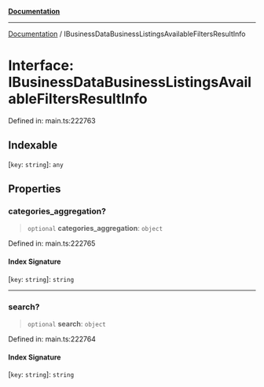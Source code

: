 [**Documentation**](../README.md)

***

[Documentation](../README.md) / IBusinessDataBusinessListingsAvailableFiltersResultInfo

# Interface: IBusinessDataBusinessListingsAvailableFiltersResultInfo

Defined in: main.ts:222763

## Indexable

\[`key`: `string`\]: `any`

## Properties

### categories\_aggregation?

> `optional` **categories\_aggregation**: `object`

Defined in: main.ts:222765

#### Index Signature

\[`key`: `string`\]: `string`

***

### search?

> `optional` **search**: `object`

Defined in: main.ts:222764

#### Index Signature

\[`key`: `string`\]: `string`
